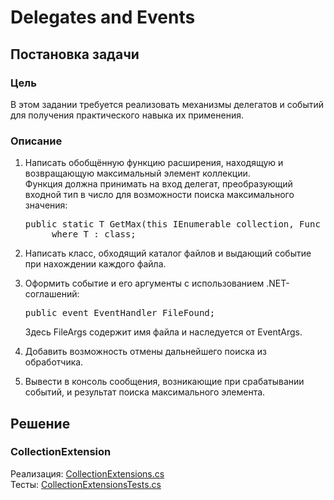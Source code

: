 # Delegates and Events

## Постановка задачи

### Цель

В этом задании требуется реализовать механизмы делегатов и событий для получения практического навыка их применения.

### Описание

1. Написать обобщённую функцию расширения, находящую и возвращающую максимальный элемент коллекции.<br/>
Функция должна принимать на вход делегат, преобразующий входной тип в число для возможности поиска максимального значения:
    <pre>public static T GetMax(this IEnumerable collection, Func<T, float> convertToNumber)
        where T : class;</pre>

2. Написать класс, обходящий каталог файлов и выдающий событие при нахождении каждого файла.

3. Оформить событие и его аргументы с использованием .NET-соглашений:
    <pre>public event EventHandler<FileArgs> FileFound;</pre>
    Здесь FileArgs содержит имя файла и наследуется от EventArgs.

4. Добавить возможность отмены дальнейшего поиска из обработчика.

5. Вывести в консоль сообщения, возникающие при срабатывании событий, и результат поиска максимального элемента.

## Решение

### CollectionExtension

Реализация: [CollectionExtensions.cs](Delegates/Extensions/CollectionExtensions.cs)<br/>
Тесты: [CollectionExtensionsTests.cs](Delegates.Tests/Extensions/CollectionExtensionsTests.cs)
